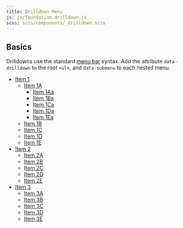 ```yaml
---
title: Drilldown Menu
js: js/foundation.drilldown.js
scss: scss/components/_drilldown.scss
---
```


## Basics

Drilldowns use the standard [menu bar](menu-bar.html) syntax. Add the attribute `data-drilldown` to the root `<ul>`, and `data-submenu` to each nested menu.


<ul class="vertical menu-bar" data-drilldown style="width: 300px;" id="m1">
  <li class='has-submenu'>
    <a href="#">Item 1</a>
    <ul class="vertical menu-bar" data-submenu id="m2">
      <li class='has-submenu'>
        <a href="#">Item 1A</a>
        <ul class="vertical menu-bar" data-submenu id="m3">
          <li><a href="#">Item 1Aa</a></li>
          <li><a href="#">Item 1Ba</a></li>
          <li><a href="#">Item 1Ca</a></li>
          <li><a href="#">Item 1Da</a></li>
          <li><a href="#">Item 1Ea</a></li>
        </ul>
      </li>
      <li><a href="#">Item 1B</a></li>
      <li><a href="#">Item 1C</a></li>
      <li><a href="#">Item 1D</a></li>
      <li><a href="#">Item 1E</a></li>
    </ul>
  </li>
  <li class='has-submenu'>
    <a href="#">Item 2</a>
    <ul class="vertical menu-bar" data-submenu>
      <li><a href="#">Item 2A</a></li>
      <li><a href="#">Item 2B</a></li>
      <li><a href="#">Item 2C</a></li>
      <li><a href="#">Item 2D</a></li>
      <li><a href="#">Item 2E</a></li>
    </ul>
  </li>
  <li class='has-submenu'>
    <a href="#">Item 3</a>
    <ul class="vertical menu-bar" data-submenu>
      <li><a href="#">Item 3A</a></li>
      <li><a href="#">Item 3B</a></li>
      <li><a href="#">Item 3C</a></li>
      <li><a href="#">Item 3D</a></li>
      <li><a href="#">Item 3E</a></li>
    </ul>
  </li>
</ul>
